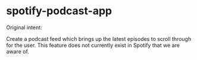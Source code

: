 # spotify-podcast-app

Original intent: 

Create a podcast feed which brings up the latest episodes to scroll through for the user. This feature does not currently exist in Spotify that we are aware of.
